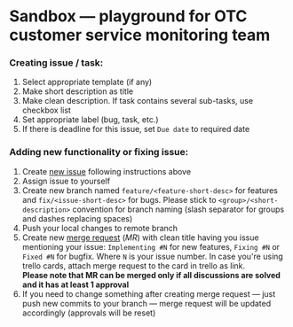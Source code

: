 # Sandbox — playground for OTC customer service monitoring team


### Creating issue / task:

1. Select appropriate template (if any)
1. Make short description as title
2. Make clean description. If task contains several sub-tasks, use checkbox list
3. Set appropriate label (bug, task, etc.)
4. If there is deadline for this issue, set `Due date` to required date

### Adding new functionality or fixing issue:

1. Create [new issue](https://gitlab.com/otc-customer-service-monitoring/sandbox/issues) following instructions above
2. Assign issue to yourself
3. Create new branch named `feature/<feature-short-desc>` for features and `fix/<issue-short-desc>` for bugs.
    Please stick to `<group>/<short-description>` convention for branch naming (slash separator for groups and dashes replacing spaces)
4. Push your local changes to remote branch
5. Create new [merge request](https://gitlab.com/otc-customer-service-monitoring/sandbox/merge_requests)
    (*MR*) with clean title having you issue mentioning your issue:
    `Implementing #N` for new features, `Fixing #N` or `Fixed #N` for bugfix. Where `N` is your issue number.
    In case you're using trello cards, attach merge request to the card in trello as link.\
    **Please note that MR can be merged only if all discussions are solved and it has at least 1 approval**
6. If you need to change something after creating merge request — just push new commits to
    your branch — merge request will be updated accordingly (approvals will be reset)
